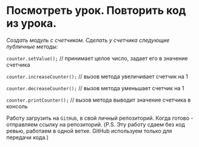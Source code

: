 # Посмотреть урок. Повторить код из урока.

*Создать модуль с счетчиком. Сделать у счетчика следующие публичные методы:*

`counter.setValue();` // принимает целое число, задает его в значение счетчика

`counter.increaseCounter();` // вызов метода увеличивает счетчик на 1

`counter.decreaseCounter();`  // вызов метода уменьшает счетчик на 1

`counter.printCounter();` // вызов метода выводит значение счетчика в консоль


Работу загрузить на `GitHub`, в свой личный репозиторий. Когда готово - отправляем ссылку на репозиторий. 
(P.S. Эту работу сдаем без код ревью, работаем в одной ветке. GitHub используем только для передачи кода.)
